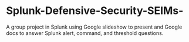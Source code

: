 # Splunk-Defensive-Security-SEIMs-
A group project in Splunk using Google slideshow to present and Google docs to answer Splunk alert, command, and threshold questions.
